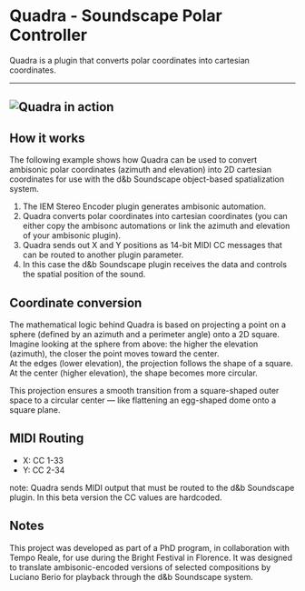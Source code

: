 # Quadra - Soundscape Polar Controller

Quadra is a plugin that converts polar coordinates into cartesian coordinates.

---
![Quadra in action](quadra1.gif)
---

## How it works

The following example shows how Quadra can be used to convert ambisonic polar coordinates (azimuth and elevation) into 2D cartesian coordinates for use with the d&b Soundscape object-based spatialization system.

1. The IEM Stereo Encoder plugin generates ambisonic automation.
2. Quadra converts polar coordinates into cartesian coordinates (you can either copy the ambisonc automations or link the azimuth and elevation of your ambisonic plugin).
3. Quadra sends out X and Y positions as 14-bit MIDI CC messages that can be routed to another plugin parameter.
4. In this case the d&b Soundscape plugin receives the data and controls the spatial position of the sound.

## Coordinate conversion

The mathematical logic behind Quadra is based on projecting a point on a sphere (defined by an azimuth and a perimeter angle) onto a 2D square.  
Imagine looking at the sphere from above: the higher the elevation (azimuth), the closer the point moves toward the center.  
At the edges (lower elevation), the projection follows the shape of a square.  
At the center (higher elevation), the shape becomes more circular.

This projection ensures a smooth transition from a square-shaped outer space to a circular center — like flattening an egg-shaped dome onto a square plane.

## MIDI Routing

- X: CC 1-33  
- Y: CC 2-34

note: Quadra sends MIDI output that must be routed to the d&b Soundscape plugin. In this beta version the CC values are hardcoded.

## Notes

This project was developed as part of a PhD program, in collaboration with Tempo Reale, for use during the Bright Festival in Florence. It was designed to translate ambisonic-encoded versions of selected compositions by Luciano Berio for playback through the d&b Soundscape system.
